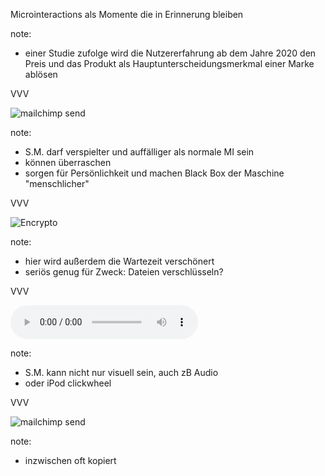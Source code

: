 <span class="slide-metadata" data-chapter="Signature Moments"></span>

Microinteractions als Momente die in Erinnerung bleiben

note:
- einer Studie zufolge wird die Nutzererfahrung ab dem Jahre 2020 den Preis und das Produkt als Hauptunterscheidungsmerkmal einer Marke ablösen

VVV

![mailchimp send](img/mailchimp-send.gif "w30")

note:
- S.M. darf verspielter und auffälliger als normale MI sein
- können überraschen
- sorgen für Persönlichkeit und machen Black Box der Maschine "menschlicher"

VVV

![Encrypto](img/encrypto.gif "w30")

note:
- hier wird außerdem die Wartezeit verschönert
- seriös genug für Zweck: Dateien verschlüsseln?

VVV

<audio controls>
  <source src="img/Mario-jump-sound.mp3" type="audio/mpeg">
  Your browser does not support the audio tag.
</audio>

note:
- S.M. kann nicht nur visuell sein, auch zB Audio
- oder iPod clickwheel

VVV

![mailchimp send](img/fb-like.png "w30 noshadow")

note:
- inzwischen oft kopiert
